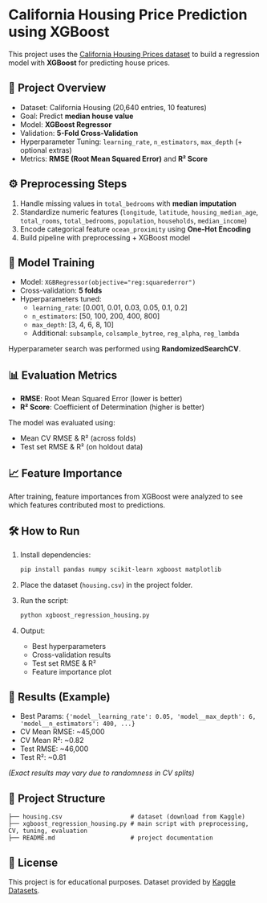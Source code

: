 # California Housing Price Prediction using XGBoost

This project uses the [California Housing Prices dataset](https://www.kaggle.com/datasets/camnugent/california-housing-prices) to build a regression model with **XGBoost** for predicting house prices.

## 📌 Project Overview

- Dataset: California Housing (20,640 entries, 10 features)
- Goal: Predict **median house value**
- Model: **XGBoost Regressor**
- Validation: **5-Fold Cross-Validation**
- Hyperparameter Tuning: `learning_rate`, `n_estimators`, `max_depth` (+ optional extras)
- Metrics: **RMSE (Root Mean Squared Error)** and **R² Score**

## ⚙️ Preprocessing Steps

1. Handle missing values in `total_bedrooms` with **median imputation**
2. Standardize numeric features (`longitude`, `latitude`, `housing_median_age`, `total_rooms`, `total_bedrooms`, `population`, `households`, `median_income`)
3. Encode categorical feature `ocean_proximity` using **One-Hot Encoding**
4. Build pipeline with preprocessing + XGBoost model

## 🚀 Model Training

- Model: `XGBRegressor(objective="reg:squarederror")`
- Cross-validation: **5 folds**
- Hyperparameters tuned:
  - `learning_rate`: [0.001, 0.01, 0.03, 0.05, 0.1, 0.2]
  - `n_estimators`: [50, 100, 200, 400, 800]
  - `max_depth`: [3, 4, 6, 8, 10]
  - Additional: `subsample`, `colsample_bytree`, `reg_alpha`, `reg_lambda`

Hyperparameter search was performed using **RandomizedSearchCV**.

## 📊 Evaluation Metrics

- **RMSE**: Root Mean Squared Error (lower is better)
- **R² Score**: Coefficient of Determination (higher is better)

The model was evaluated using:
- Mean CV RMSE & R² (across folds)
- Test set RMSE & R² (on holdout data)

## 📈 Feature Importance

After training, feature importances from XGBoost were analyzed to see which features contributed most to predictions.

## 🛠️ How to Run

1. Install dependencies:

   ```bash
   pip install pandas numpy scikit-learn xgboost matplotlib
   ```

2. Place the dataset (`housing.csv`) in the project folder.

3. Run the script:

   ```bash
   python xgboost_regression_housing.py
   ```

4. Output:
   - Best hyperparameters
   - Cross-validation results
   - Test set RMSE & R²
   - Feature importance plot

## 📌 Results (Example)

- Best Params: `{'model__learning_rate': 0.05, 'model__max_depth': 6, 'model__n_estimators': 400, ...}`
- CV Mean RMSE: ~45,000
- CV Mean R²: ~0.82
- Test RMSE: ~46,000
- Test R²: ~0.81

*(Exact results may vary due to randomness in CV splits)*

## 📂 Project Structure

```
├── housing.csv                   # dataset (download from Kaggle)
├── xgboost_regression_housing.py # main script with preprocessing, CV, tuning, evaluation
├── README.md                     # project documentation
```

## 📜 License

This project is for educational purposes. Dataset provided by [Kaggle Datasets](https://www.kaggle.com/datasets/camnugent/california-housing-prices).
